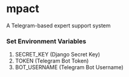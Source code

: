 # mpact
A Telegram-based expert support system


### Set Environment Variables

1. SECRET_KEY (Django Secret Key)
2. TOKEN    (Telegram Bot Token)
3. BOT_USERNAME  (Telegram Bot Username)